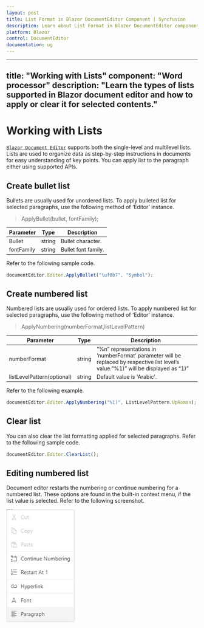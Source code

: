 ```yaml
---
layout: post
title: List Format in Blazor DocumentEditor Component | Syncfusion 
description: Learn about List Format in Blazor DocumentEditor component of Syncfusion, and more details.
platform: Blazor
control: DocumentEditor
documentation: ug
---
```


---
title: "Working with Lists"
component: "Word processor"
description: "Learn the types of lists supported in Blazor document editor and how to apply or clear it for selected contents."
---

# Working with Lists

[`Blazor Document Editor`](https://www.syncfusion.com/blazor-components/blazor-word-processor) supports both the single-level and multilevel lists. Lists are used to organize data as step-by-step instructions in documents for easy understanding of key points. You can apply list to the paragraph either using supported APIs.

## Create bullet list

Bullets are usually used for unordered lists. To apply bulleted list for selected paragraphs, use the following method of ‘Editor’ instance.

> ApplyBullet(bullet, fontFamily);

|Parameter|Type|Description|
|---------|----|-----------|
|Bullet|string|Bullet character.|
|fontFamily|string|Bullet font family.|

Refer to the following sample code.

```javascript
documentEditor.Editor.ApplyBullet("\uf0b7", "Symbol");
```

## Create numbered list

Numbered lists are usually used for ordered lists. To apply numbered list for selected paragraphs, use the following method of ‘Editor’ instance.

> ApplyNumbering(numberFormat,listLevelPattern)

|Parameter|Type|Description|
|---------|----|-----------|
|numberFormat|string|“%n” representations in ‘numberFormat’ parameter will be replaced by respective list level’s value.“%1)” will be displayed as “1)”|
|listLevelPattern(optional)|string|Default value is 'Arabic'.|

Refer to the following example.

```javascript
documentEditor.Editor.ApplyNumbering("%1)", ListLevelPattern.UpRoman);
```

## Clear list

You can also clear the list formatting applied for selected paragraphs. Refer to the following sample code.

```javascript
documentEditor.Editor.ClearList();
```

## Editing numbered list

Document editor restarts the numbering or continue numbering for a numbered list. These options are found in the built-in context menu, if the list value is selected. Refer to the following screenshot.

![Image](images/list.jpeg)
